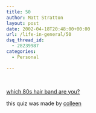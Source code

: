 ```yaml
---
title: 50
author: Matt Stratton
layout: post
date: 2002-04-18T20:48:00+00:00
url: /life-in-general/50
dsq_thread_id:
  - 28239987
categories:
  - Personal

---
```

<a href="http://www.selectsmart.com/FREE/select.php?client=hairband" target="new"><br /> </a>

<a href="http://www.selectsmart.com/FREE/select.php?client=hairband" target="new">which 80s hair band are you?</a>
  
  
this quiz was made by [colleen][1]

 [1]: http://www.livejournal.com/users/fauxarbres